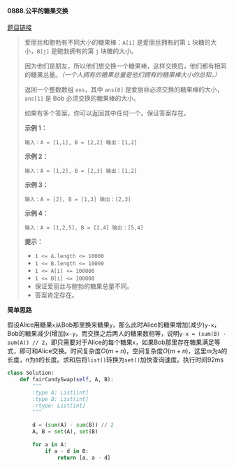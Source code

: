 #### 0888.公平的糖果交换

[题目链接](https://leetcode-cn.com/problems/fair-candy-swap/)

> 爱丽丝和鲍勃有不同大小的糖果棒：`A[i]` 是爱丽丝拥有的第 `i` 块糖的大小，`B[j]` 是鲍勃拥有的第 `j` 块糖的大小。
>
> 因为他们是朋友，所以他们想交换一个糖果棒，这样交换后，他们都有相同的糖果总量。*（一个人拥有的糖果总量是他们拥有的糖果棒大小的总和。）*
>
> 返回一个整数数组 `ans`，其中 `ans[0]` 是爱丽丝必须交换的糖果棒的大小，`ans[1]` 是 Bob 必须交换的糖果棒的大小。
>
> 如果有多个答案，你可以返回其中任何一个。保证答案存在。
>
>  
>
> **示例 1：**
>
> `
> 输入：A = [1,1], B = [2,2]
> 输出：[1,2]
> `
>
> **示例 2：**
>
> `
> 输入：A = [1,2], B = [2,3]
> 输出：[1,2]
> `
>
> **示例 3：**
>
> `
> 输入：A = [2], B = [1,3]
> 输出：[2,3]
> `
>
> **示例 4：**
>
> `
> 输入：A = [1,2,5], B = [2,4]
> 输出：[5,4]
> `
>
>  
>
> **提示：**
>
> - `1 <= A.length <= 10000`
> - `1 <= B.length <= 10000`
> - `1 <= A[i] <= 100000`
> - `1 <= B[i] <= 100000`
> - 保证爱丽丝与鲍勃的糖果总量不同。
> - 答案肯定存在。

**简单思路**

假设Alice用糖果`x`从Bob那里换来糖果`y`，那么此时Alice的糖果增加(减少)`y-x`，Bob的糖果减少(增加)`x-y`，而交换之后两人的糖果数相等，说明`y-x = (sum(B) - sum(A)) // 2`，即只需要对于Alice的每个糖果`x`，如果Bob那里存在糖果满足等式，即可和Alice交换。时间复杂度$O(m+n)$，空间复杂度$O(m+n)$，这里$m$为`A`的长度，$n$为`B`的长度。求和后将`list()`转换为`set()`加快查询速度。执行时间92ms

```python
class Solution:
    def fairCandySwap(self, A, B):
        """
        :type A: List[int]
        :type B: List[int]
        :rtype: List[int]
        """
    
        d = (sum(A) - sum(B)) // 2
        A, B = set(A), set(B)
        
        for a in A:
            if a - d in B:
                return [a, a - d]
```

